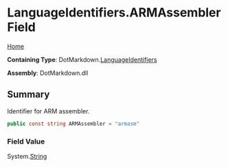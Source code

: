# LanguageIdentifiers\.ARMAssembler Field

[Home](../../../README.md)

**Containing Type**: DotMarkdown\.[LanguageIdentifiers](../README.md)

**Assembly**: DotMarkdown\.dll

## Summary

Identifier for ARM assembler\.

```csharp
public const string ARMAssembler = "armasm"
```

### Field Value

System\.[String](https://docs.microsoft.com/en-us/dotnet/api/system.string)

